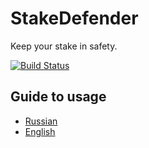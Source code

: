 # StakeDefender
<p>
Keep your stake in safety.

[![Build Status][build-status]][build-status-url]

## Guide to usage
 * [Russian](docs/guide-ru/index.md)
 * [English](docs/guide-en/index.md)


[build-status]: https://travis-ci.org/rundax/StakeDefender
[build-status-url]: https://travis-ci.org/rundax/StakeDefender
